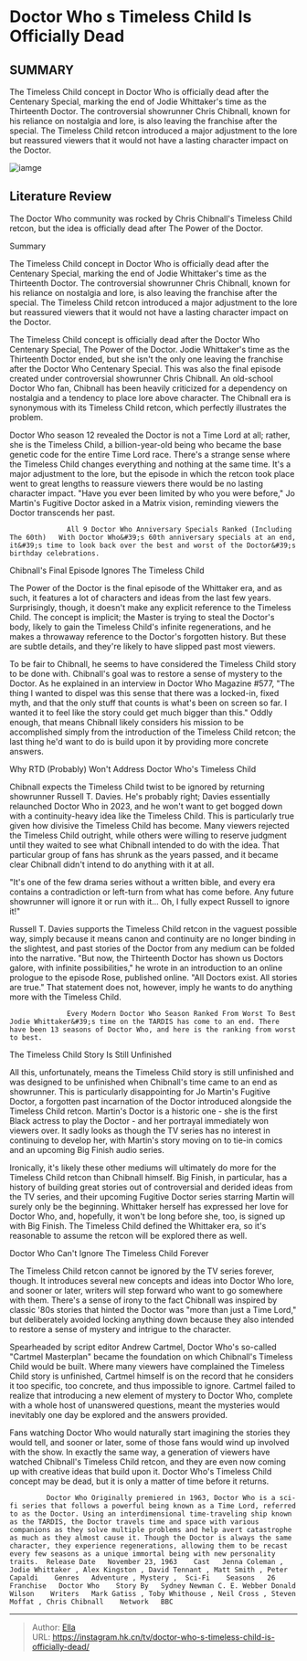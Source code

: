 # Doctor Who s Timeless Child Is Officially Dead


## SUMMARY 



  The Timeless Child concept in Doctor Who is officially dead after the Centenary Special, marking the end of Jodie Whittaker&#39;s time as the Thirteenth Doctor.   The controversial showrunner Chris Chibnall, known for his reliance on nostalgia and lore, is also leaving the franchise after the special.   The Timeless Child retcon introduced a major adjustment to the lore but reassured viewers that it would not have a lasting character impact on the Doctor.  

![iamge](https://static1.srcdn.com/wordpress/wp-content/uploads/2022/10/Doctor-Who-Jodie-Whittaker-and-Timeless-Child.jpg)

## Literature Review
The Doctor Who community was rocked by Chris Chibnall&#39;s Timeless Child retcon, but the idea is officially dead after The Power of the Doctor.


Summary

  The Timeless Child concept in Doctor Who is officially dead after the Centenary Special, marking the end of Jodie Whittaker&#39;s time as the Thirteenth Doctor.   The controversial showrunner Chris Chibnall, known for his reliance on nostalgia and lore, is also leaving the franchise after the special.   The Timeless Child retcon introduced a major adjustment to the lore but reassured viewers that it would not have a lasting character impact on the Doctor.  






The Timeless Child concept is officially dead after the Doctor Who Centenary Special, The Power of the Doctor. Jodie Whittaker&#39;s time as the Thirteenth Doctor ended, but she isn&#39;t the only one leaving the franchise after the Doctor Who Centenary Special. This was also the final episode created under controversial showrunner Chris Chibnall. An old-school Doctor Who fan, Chibnall has been heavily criticized for a dependency on nostalgia and a tendency to place lore above character. The Chibnall era is synonymous with its Timeless Child retcon, which perfectly illustrates the problem.

Doctor Who season 12 revealed the Doctor is not a Time Lord at all; rather, she is the Timeless Child, a billion-year-old being who became the base genetic code for the entire Time Lord race. There&#39;s a strange sense where the Timeless Child changes everything and nothing at the same time. It&#39;s a major adjustment to the lore, but the episode in which the retcon took place went to great lengths to reassure viewers there would be no lasting character impact. &#34;Have you ever been limited by who you were before,&#34; Jo Martin&#39;s Fugitive Doctor asked in a Matrix vision, reminding viewers the Doctor transcends her past.

                  All 9 Doctor Who Anniversary Specials Ranked (Including The 60th)   With Doctor Who&#39;s 60th anniversary specials at an end, it&#39;s time to look back over the best and worst of the Doctor&#39;s birthday celebrations.    


 Chibnall&#39;s Final Episode Ignores The Timeless Child 
         

The Power of the Doctor is the final episode of the Whittaker era, and as such, it features a lot of characters and ideas from the last few years. Surprisingly, though, it doesn&#39;t make any explicit reference to the Timeless Child. The concept is implicit; the Master is trying to steal the Doctor&#39;s body, likely to gain the Timeless Child&#39;s infinite regenerations, and he makes a throwaway reference to the Doctor&#39;s forgotten history. But these are subtle details, and they&#39;re likely to have slipped past most viewers.

To be fair to Chibnall, he seems to have considered the Timeless Child story to be done with. Chibnall&#39;s goal was to restore a sense of mystery to the Doctor. As he explained in an interview in Doctor Who Magazine #577, &#34;The thing I wanted to dispel was this sense that there was a locked-in, fixed myth, and that the only stuff that counts is what&#39;s been on screen so far. I wanted it to feel like the story could get much bigger than this.&#34; Oddly enough, that means Chibnall likely considers his mission to be accomplished simply from the introduction of the Timeless Child retcon; the last thing he&#39;d want to do is build upon it by providing more concrete answers.



 Why RTD (Probably) Won&#39;t Address Doctor Who&#39;s Timeless Child 
          

 Chibnall expects the Timeless Child twist to be ignored by returning showrunner Russell T. Davies. He&#39;s probably right; Davies essentially relaunched Doctor Who in 2023, and he won&#39;t want to get bogged down with a continuity-heavy idea like the Timeless Child. This is particularly true given how divisive the Timeless Child has become. Many viewers rejected the Timeless Child outright, while others were willing to reserve judgment until they waited to see what Chibnall intended to do with the idea. That particular group of fans has shrunk as the years passed, and it became clear Chibnall didn&#39;t intend to do anything with it at all.


&#34;It&#39;s one of the few drama series without a written bible, and every era contains a contradiction or left-turn from what has come before. Any future showrunner will ignore it or run with it... Oh, I fully expect Russell to ignore it!&#34;


Russell T. Davies supports the Timeless Child retcon in the vaguest possible way, simply because it means canon and continuity are no longer binding in the slightest, and past stories of the Doctor from any medium can be folded into the narrative. &#34;But now, the Thirteenth Doctor has shown us Doctors galore, with infinite possibilities,&#34; he wrote in an introduction to an online prologue to the episode Rose, published online. &#34;All Doctors exist. All stories are true.&#34; That statement does not, however, imply he wants to do anything more with the Timeless Child.

                  Every Modern Doctor Who Season Ranked From Worst To Best   Jodie Whittaker&#39;s time on the TARDIS has come to an end. There have been 13 seasons of Doctor Who, and here is the ranking from worst to best.    



 The Timeless Child Story Is Still Unfinished 
          

 All this, unfortunately, means the Timeless Child story is still unfinished and was designed to be unfinished when Chibnall&#39;s time came to an end as showrunner. This is particularly disappointing for Jo Martin&#39;s Fugitive Doctor, a forgotten past incarnation of the Doctor introduced alongside the Timeless Child retcon. Martin&#39;s Doctor is a historic one - she is the first Black actress to play the Doctor - and her portrayal immediately won viewers over. It sadly looks as though the TV series has no interest in continuing to develop her, with Martin&#39;s story moving on to tie-in comics and an upcoming Big Finish audio series.


 

Ironically, it&#39;s likely these other mediums will ultimately do more for the Timeless Child retcon than Chibnall himself. Big Finish, in particular, has a history of building great stories out of controversial and derided ideas from the TV series, and their upcoming Fugitive Doctor series starring Martin will surely only be the beginning. Whittaker herself has expressed her love for Doctor Who, and, hopefully, it won&#39;t be long before she, too, is signed up with Big Finish. The Timeless Child defined the Whittaker era, so it&#39;s reasonable to assume the retcon will be explored there as well.



 Doctor Who Can&#39;t Ignore The Timeless Child Forever 
          

The Timeless Child retcon cannot be ignored by the TV series forever, though. It introduces several new concepts and ideas into Doctor Who lore, and sooner or later, writers will step forward who want to go somewhere with them. There&#39;s a sense of irony to the fact Chibnall was inspired by classic &#39;80s stories that hinted the Doctor was &#34;more than just a Time Lord,&#34; but deliberately avoided locking anything down because they also intended to restore a sense of mystery and intrigue to the character.

Spearheaded by script editor Andrew Cartmel, Doctor Who&#39;s so-called &#34;Cartmel Masterplan&#34; became the foundation on which Chibnall&#39;s Timeless Child would be built. Where many viewers have complained the Timeless Child story is unfinished, Cartmel himself is on the record that he considers it too specific, too concrete, and thus impossible to ignore. Cartmel failed to realize that introducing a new element of mystery to Doctor Who, complete with a whole host of unanswered questions, meant the mysteries would inevitably one day be explored and the answers provided.

Fans watching Doctor Who would naturally start imagining the stories they would tell, and sooner or later, some of those fans would wind up involved with the show. In exactly the same way, a generation of viewers have watched Chibnall&#39;s Timeless Child retcon, and they are even now coming up with creative ideas that build upon it. Doctor Who&#39;s Timeless Child concept may be dead, but it is only a matter of time before it returns.

             Doctor Who Originally premiered in 1963, Doctor Who is a sci-fi series that follows a powerful being known as a Time Lord, referred to as the Doctor. Using an interdimensional time-traveling ship known as the TARDIS, the Doctor travels time and space with various companions as they solve multiple problems and help avert catastrophe as much as they almost cause it. Though the Doctor is always the same character, they experience regenerations, allowing them to be recast every few seasons as a unique immortal being with new personality traits.  Release Date   November 23, 1963    Cast   Jenna Coleman , Jodie Whittaker , Alex Kingston , David Tennant , Matt Smith , Peter Capaldi    Genres   Adventure , Mystery ,  Sci-Fi    Seasons   26    Franchise   Doctor Who    Story By   Sydney Newman C. E. Webber Donald Wilson    Writers   Mark Gatiss , Toby Whithouse , Neil Cross , Steven Moffat , Chris Chibnall    Network   BBC       


---

> Author: [Ella](https://instagram.hk.cn/)  
> URL: https://instagram.hk.cn/tv/doctor-who-s-timeless-child-is-officially-dead/  

